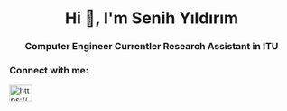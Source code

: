 <h1 align="center">Hi 👋, I'm Senih Yıldırım</h1>
<h3 align="center">Computer Engineer Currentler Research Assistant in ITU</h3>

<h3 align="left">Connect with me:</h3>
<p align="left">
<a href="https://linkedin.com/in/https://www.linkedin.com/in/senih-yildirim-8b8b731a4/" target="blank"><img align="center" src="https://raw.githubusercontent.com/rahuldkjain/github-profile-readme-generator/master/src/images/icons/Social/linked-in-alt.svg" alt="https://www.linkedin.com/in/senih-yildirim-8b8b731a4/" height="30" width="40" /></a>
</p>

